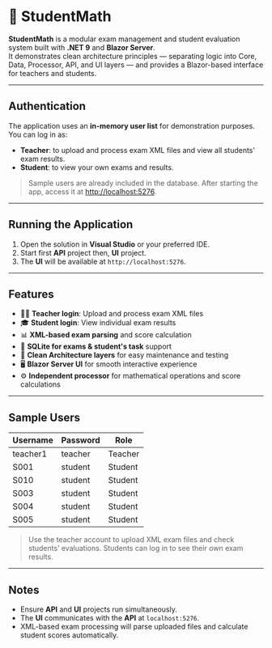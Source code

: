 # 🧮 StudentMath

**StudentMath** is a modular exam management and student evaluation system built with **.NET 9** and **Blazor Server**.  
It demonstrates clean architecture principles — separating logic into Core, Data, Processor, API, and UI layers — and provides a Blazor-based interface for teachers and students.

---

## Authentication

The application uses an **in-memory user list** for demonstration purposes. You can log in as:

- **Teacher**: to upload and process exam XML files and view all students' exam results.  
- **Student**: to view your own exams and results.

> Sample users are already included in the database. After starting the app, access it at [http://localhost:5276](http://localhost:5276).

---

## Running the Application

1. Open the solution in **Visual Studio** or your preferred IDE.
2. Start first **API** project then, **UI** project.
3. The **UI** will be available at `http://localhost:5276`.

---

## Features

- 👨‍🏫 **Teacher login**: Upload and process exam XML files  
- 🎓 **Student login**: View individual exam results  
- 📊 **XML-based exam parsing** and score calculation  
- 💾 **SQLite for exams & student's task** support  
- 🧩 **Clean Architecture layers** for easy maintenance and testing  
- 🖥️ **Blazor Server UI** for smooth interactive experience
- ⚙️ **Independent processor** for mathematical operations and score calculations


---

## Sample Users

| Username   | Password  | Role     |
|-----------|----------|---------|
| teacher1  | teacher  | Teacher |
| S001      | student  | Student |
| S010      | student  | Student |
| S003      | student  | Student |
| S004      | student  | Student |
| S005      | student  | Student |

> Use the teacher account to upload XML exam files and check students’ evaluations. Students can log in to see their own exam results.

---

## Notes

- Ensure **API** and **UI** projects run simultaneously.  
- The **UI** communicates with the **API** at `localhost:5276`.  
- XML-based exam processing will parse uploaded files and calculate student scores automatically.


